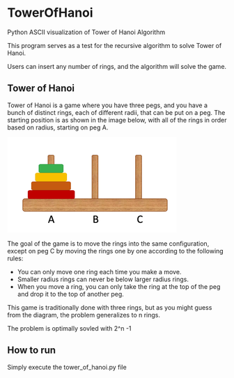 # TowerOfHanoi
Python ASCII visualization of Tower of Hanoi Algorithm

This program serves as a test for the recursive algorithm to solve Tower of Hanoi. 

Users can insert any number of rings, and the algorithm will solve the game. 

## Tower of Hanoi

Tower of Hanoi is a game where you have three pegs, and you have a bunch of distinct rings, each of different radii, that can be put on a peg. The starting position is as shown in the image below, with all of the rings in order based on radius, starting on peg A.

![tower of hanoi example](https://github.com/andy-yang6187/TowerOfHanoi/blob/main/images/towerofhanoi.PNG)

The goal of the game is to move the rings into the same configuration, except on peg C by moving the rings one by one according to the following rules:

* You can only move one ring each time you make a move.
* Smaller radius rings can never be below larger radius rings.
* When you move a ring, you can only take the ring at the top of the peg and drop it to the top of another peg.

This game is traditionally done with three rings, but as you might guess from the diagram, the problem generalizes to n rings.

The problem is optimally sovled with 2^n -1

## How to run

Simply execute the tower_of_hanoi.py file 

